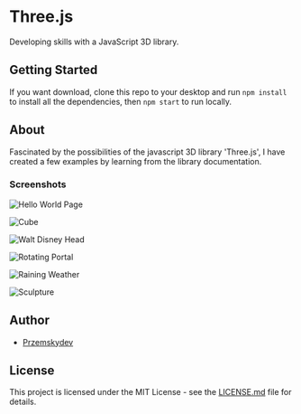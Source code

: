 # Three.js 

Developing skills with a JavaScript 3D library.

## Getting Started

If you want download, clone this repo to your desktop and run `npm install` to install all the dependencies, then `npm start` to run locally.

## About

Fascinated by the possibilities of the javascript 3D library 'Three.js', I have created a few examples by learning from the library documentation.

### Screenshots

![Hello World Page](https://media.giphy.com/media/L4aF6rY5xWy1CAgEUa/giphy.gif)

![Cube](https://media.giphy.com/media/TFBkFF0kOf71qGBOBO/giphy.gif)

![Walt Disney Head](https://media.giphy.com/media/dUMpI9ooxjfGH69lXy/giphy.gif)

![Rotating Portal](https://media.giphy.com/media/J3QsqyOvZqJVWjJZ7F/giphy.gif)

![Raining Weather](https://media.giphy.com/media/VeTv4CO6SASvvkpsNE/giphy.gif)

![Sculpture](https://i.imgur.com/KZ1wVnF.png)


## Author

* [Przemskydev](https://github.com/Przemskydev)

## License

This project is licensed under the MIT License - see the [LICENSE.md](LICENSE.md) file for details.

